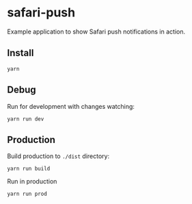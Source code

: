 # safari-push
Example application to show Safari push notifications in action.

## Install

```
yarn
```

## Debug
Run for development with changes watching:

```
yarn run dev
```
## Production
Build production to `./dist` directory:
```
yarn run build
```
Run in production 
```
yarn run prod
```
